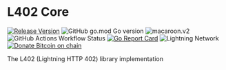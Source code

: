# L402 Core
[![Release Version](https://img.shields.io/github/release/gofeuer/l402.svg)](https://github.com/gofeuer/l402/releases)
![GitHub go.mod Go version](https://img.shields.io/github/go-mod/go-version/gofeuer/l402)
![macaroon.v2](https://img.shields.io/badge/dependency_count-1-blue)
![GitHub Actions Workflow Status](https://img.shields.io/github/actions/workflow/status/gofeuer/l402/golangci-lint.yml)
[![Go Report Card](https://goreportcard.com/badge/github.com/gofeuer/l402)](https://goreportcard.com/report/github.com/gofeuer/l402)
![Lightning Network](https://img.shields.io/badge/bitcoin-lightning_network-792EE5)
[![Donate Bitcoin on chain](https://img.shields.io/badge/donate-bitcoin-F7931A?logo=bitcoin)](https://www.bitcoinqrcodemaker.com/pay/?type=1&style=bitcoin&address=bc1qanlngx9pfm2pkszm7lx88wp2qa6eh9juuskpl0e5a00edslhe89qtdejr0)

The L402 (Lightning HTTP 402) library implementation
